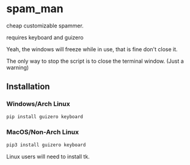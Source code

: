 # spam_man

cheap customizable spammer.

requires keyboard and guizero

Yeah, the windows will freeze while in use, that is fine don't close it.

The only way to stop the script is to close the terminal window. (Just a warning)

## Installation

### Windows/Arch Linux

```cmd
pip install guizero keyboard
```

### MacOS/Non-Arch Linux

```bash
pip3 install guizero keyboard
```

Linux users will need to install tk.
